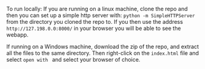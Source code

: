 
To run locally:
If you are running on a linux machine, clone the repo and then you can set up a simple http server with:
``` python -m SimpleHTTPServer ```
from the directory you cloned the repo to.
If you then use the address `http://127.198.0.0:8000/` in your browser you will be able to see the webapp.

If running on a Windows machine, download the zip of the repo, and extract all the files to the same directory. 
Then right-click on the `index.html` file and select `open with ` and select your browser of choice.
